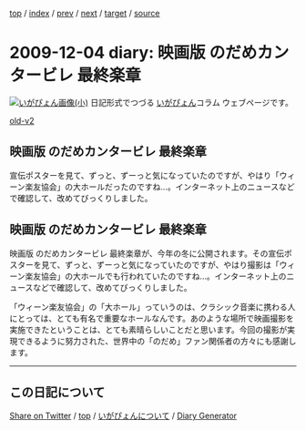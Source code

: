 [top](https://igapyon.github.io/diary/) 
 / [index](https://igapyon.github.io/diary/2009/index.html) 
 / [prev](https://igapyon.github.io/diary/2009/ig091129.html) 
 / [next](https://igapyon.github.io/diary/2009/ig091205.html) 
 / [target](https://igapyon.github.io/diary/2009/ig091204.html) 
 / [source](https://github.com/igapyon/diary/blob/gh-pages/2009/ig091204.html.src.md) 

2009-12-04 diary: 映画版 のだめカンタービレ 最終楽章
=====================================================================================================
[![いがぴょん画像(小)](https://igapyon.github.io/diary/images/iga200306s.jpg "いがぴょん")](https://igapyon.github.io/diary/memo/memoigapyon.html) 日記形式でつづる [いがぴょん](https://igapyon.github.io/diary/memo/memoigapyon.html)コラム ウェブページです。

[old-v2](ig091204-orig.html)

## 映画版 のだめカンタービレ 最終楽章

宣伝ポスターを見て、ずっと、ずーっと気になっていたのですが、やはり「ウィーン楽友協会」の大ホールだったのですね…。インターネット上のニュースなどで確認して、改めてびっくりしました。


## 映画版 のだめカンタービレ 最終楽章

映画版 のだめカンタービレ 最終楽章が、今年の冬に公開されます。その宣伝ポスターを見て、ずっと、ずーっと気になっていたのですが、やはり撮影は「ウィーン楽友協会」の大ホールでも行われていたのですね…。インターネット上のニュースなどで確認して、改めてびっくりしました。

「ウィーン楽友協会」の「大ホール」っていうのは、クラシック音楽に携わる人にとっては、とても有名で重要なホールなんです。あのような場所で映画撮影を実施できたということは、とても素晴らしいことだと思います。今回の撮影が実現できるように努力された、世界中の「のだめ」ファン関係者の方々にも感謝します。

----------------------------------------------------------------------------------------------------

## この日記について

[Share on Twitter](https://twitter.com/intent/tweet?hashtags=igapyon%2Cdiary%2C%E3%81%84%E3%81%8C%E3%81%B4%E3%82%87%E3%82%93&text=%E6%98%A0%E7%94%BB%E7%89%88+%E3%81%AE%E3%81%A0%E3%82%81%E3%82%AB%E3%83%B3%E3%82%BF%E3%83%BC%E3%83%93%E3%83%AC+%E6%9C%80%E7%B5%82%E6%A5%BD%E7%AB%A0&url=https%3A%2F%2Figapyon.github.io%2Fdiary%2F2009%2Fig091204.html) / [top](../index.html/) / [いがぴょんについて](https://igapyon.github.io/diary/memo/memoigapyon.html) / [Diary Generator](https://github.com/igapyon/igapyonv3)
